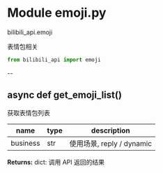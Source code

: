 # Module emoji.py


bilibili_api.emoji

表情包相关


``` python
from bilibili_api import emoji
```

--

## async def get_emoji_list()

获取表情包列表


| name | type | description |
| - | - | - |
| business | str | 使用场景, reply / dynamic |

**Returns:** dict: 调用 API 返回的结果





